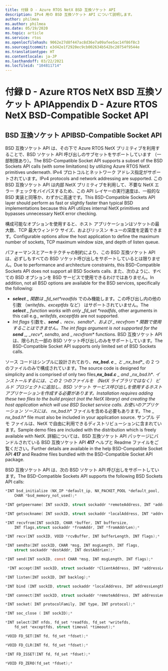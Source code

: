 ```yaml
---
title: 付録 D - Azure RTOS NetX BSD 互換ソケット API
description: IPv4 用の BSD 互換ソケット API について説明します。
author: philmea
ms.author: philmea
ms.date: 05/19/2020
ms.topic: article
ms.service: rtos
ms.openlocfilehash: 9062e27d8f447ac8d36e7a09afee5ac14f86f8c3
ms.sourcegitcommit: e3d42e1f2920ec9cb002634b542bc20754f9544e
ms.translationtype: HT
ms.contentlocale: ja-JP
ms.lasthandoff: 03/22/2021
ms.locfileid: "104811714"
---
```

# <a name="appendix-d---azure-rtos-netx-bsd-compatible-socket-api"></a><span data-ttu-id="43d2a-103">付録 D - Azure RTOS NetX BSD 互換ソケット API</span><span class="sxs-lookup"><span data-stu-id="43d2a-103">Appendix D - Azure RTOS NetX BSD-Compatible Socket API</span></span>

## <a name="bsd-compatible-socket-api"></a><span data-ttu-id="43d2a-104">BSD 互換ソケット API</span><span class="sxs-lookup"><span data-stu-id="43d2a-104">BSD-Compatible Socket API</span></span>

<span data-ttu-id="43d2a-105">BSD 互換ソケット API は、その下で Azure RTOS NetX プリミティブを利用することで、BSD ソケット API 呼び出しのサブセットをサポートしています （一部制限あり）。</span><span class="sxs-lookup"><span data-stu-id="43d2a-105">The BSD-Compatible Socket API supports a subset of the BSD Sockets API calls (with some limitations) by utilizing Azure RTOS NetX primitives underneath.</span></span> <span data-ttu-id="43d2a-106">IPv4 プロトコルとネットワーク アドレス指定がサポートされています。</span><span class="sxs-lookup"><span data-stu-id="43d2a-106">IPv4 protocols and network addressing are supported.</span></span> <span data-ttu-id="43d2a-107">この BSD 互換ソケット API は内部 NetX プリミティブを利用して、不要な NetX エラー チェックをバイパスするため、この API レイヤーの実行速度は、一般的な BSD 実装と同等か、わずかに高速です。</span><span class="sxs-lookup"><span data-stu-id="43d2a-107">This BSD-Compatible Sockets API layer should perform as fast or slightly faster than typical BSD implementations because this API utilizes internal NetX primitives and bypasses unnecessary NetX error checking.</span></span>

<span data-ttu-id="43d2a-108">構成可能なオプションを使用すると、ホスト アプリケーションはソケットの最大数、TCP 最大ウィンドウ サイズ、およびリッスン キューの深度を定義できます。</span><span class="sxs-lookup"><span data-stu-id="43d2a-108">Configurable options allow the host application to define the maximum number of sockets, TCP maximum window size, and depth of listen queue.</span></span>

<span data-ttu-id="43d2a-109">パフォーマンスとアーキテクチャの制約により、この BSD 互換ソケット API は、必ずしもすべての BSD ソケット呼び出しをサポートしているとは限りません。</span><span class="sxs-lookup"><span data-stu-id="43d2a-109">Due to performance and architecture constraints, this BSD-Compatible Sockets API does not support all BSD Sockets calls.</span></span> <span data-ttu-id="43d2a-110">また、次のように、すべての BSD オプションを BSD サービスで使用できるわけではありません。</span><span class="sxs-lookup"><span data-stu-id="43d2a-110">In addition, not all BSD options are available for the BSD services, specifically the following:</span></span>

- <span data-ttu-id="43d2a-111">***select** _ 関数は _fd_set\*readfds* でのみ機能します。この呼び出し内の他の引数 （*writefds*、*exceptfds* など） はサポートされていません。</span><span class="sxs-lookup"><span data-stu-id="43d2a-111">The ***select** _ function works with only _fd_set \*readfds*, other arguments in this call e.g., *writefds*, *exceptfds* are not supported.</span></span>
- <span data-ttu-id="43d2a-112">*Int flags* 引数を、***send** _、_*_recv_*_、_*_sendto_\*_、および _ *_recvfrom_* \* 関数で使用することはできません。</span><span class="sxs-lookup"><span data-stu-id="43d2a-112">The *int flags* argument is not supported for the ***send** _, _*_recv_*_, _*_sendto,_*_ and _ *_recvfrom_** functions.</span></span> <span data-ttu-id="43d2a-113">BSD 互換ソケット API は、限られた一部の BSD ソケット呼び出しのみをサポートしています。</span><span class="sxs-lookup"><span data-stu-id="43d2a-113">The BSD-Compatible Socket API supports only limited set of BSD Sockets calls.</span></span>

<span data-ttu-id="43d2a-114">ソース コードはシンプルに設計されており、***nx_bsd. c** _ と _*_nx_bsd_\*_ の 2 つのファイルのみで構成されています。</span><span class="sxs-lookup"><span data-stu-id="43d2a-114">The source code is designed for simplicity and is comprised of only two files,***nx_bsd.c** _ and _*_nx_bsd.h_\*_.</span></span> <span data-ttu-id="43d2a-115">インストールするには、この 2 つのファイルを （NetX ライブラリではなく） ビルド プロジェクトに追加し、BSD ソケット サービス呼び出しを使用するホスト アプリケーションを作成する必要があります。</span><span class="sxs-lookup"><span data-stu-id="43d2a-115">Installation requires adding these two files to the build project (not the NetX library) and creating the host application which will use BSD Socket service calls.</span></span> <span data-ttu-id="43d2a-116">お使いのアプリケーション ソースには、_ *_nx_bsd.h_*\* ファイルを含める必要もあります。</span><span class="sxs-lookup"><span data-stu-id="43d2a-116">The _ *_nx_bsd.h_*\* file must also be included in your application source.</span></span> <span data-ttu-id="43d2a-117">サンプル デモ ファイルは、NetX で自由に利用できるディストリビューションに含まれています。</span><span class="sxs-lookup"><span data-stu-id="43d2a-117">Sample demo files are included with the distribution which is freely available with NetX.</span></span> <span data-ttu-id="43d2a-118">詳細については、BSD 互換ソケット API パッケージにバンドルされている BSD 互換ソケット API **417** ヘルプと Readme ファイルをご覧ください。</span><span class="sxs-lookup"><span data-stu-id="43d2a-118">Further details are available in the help BSD-Compatible Socket API **417** and Readme files bundled with the BSD-Compatible Socket API package.</span></span>

<span data-ttu-id="43d2a-119">BSD 互換ソケット API は、次の BSD ソケット API 呼び出しをサポートしています。</span><span class="sxs-lookup"><span data-stu-id="43d2a-119">The BSD-Compatible Sockets API supports the following BSD Sockets API calls:</span></span>

```C
*INT bsd_initialize (NX_IP *default_ip, NX_PACKET_POOL *default_pool,
    CHAR *bsd_memory_not_used);*

*INT getpeername( INT sockID, struct sockaddr *remoteAddress, INT *addressLength);*

*INT getsockname( INT sockID, struct sockaddr *localAddress, INT *addressLength);*

*INT recvfrom(INT sockID, CHAR *buffer, INT buffersize,
    INT flags,struct sockaddr *fromAddr, INT *fromAddrLen);*

*INT recv(INT sockID, VOID *rcvBuffer, INT bufferLength, INT flags);*

*INT sendto(INT sockID, CHAR *msg, INT msgLength, INT flags,
    struct sockaddr *destAddr, INT destAddrLen);*

*INT send(INT sockID, const CHAR *msg, INT msgLength, INT flags);*

 *INT accept(INT sockID, struct sockaddr *ClientAddress, INT *addressLength);*

*INT listen(INT sockID, INT backlog);*

*INT bind (INT sockID, struct sockaddr *localAddress, INT addressLength);*

*INT connect(INT sockID, struct sockaddr *remoteAddress, INT addressLength);*

*INT socket( INT protocolFamily, INT type, INT protocol);*

*INT soc_close ( INT sockID);*

*INT select(INT nfds, fd_set *readfds, fd_set *writefds,
    fd_set *exceptfds, struct timeval *timeout);*

*VOID FD_SET(INT fd, fd_set *fdset);*

*VOID FD_CLR(INT fd, fd_set *fdset);*

*INT FD_ISSET(INT fd, fd_set *fdset);*

*VOID FD_ZERO(fd_set *fdset);*

```
